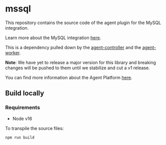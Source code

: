 # mssql

This repository contains the source code of the agent plugin for the MySQL integration.

Learn more about the MySQL integration [here](https://docs.superblocks.com/integrations/connect-integrations/mysql).

This is a dependency pulled down by the [agent-controller](https://github.com/superblocksteam/agent-controller) and the [agent-worker](https://github.com/superblocksteam/agent-worker).

**Note**: We have yet to release a major version for this library and breaking changes will be pushed to them until we stabilize and cut a v1 release.

You can find more information about the Agent Platform [here](https://github.com/superblocksteam/agent).

## Build locally

### Requirements

- Node v16

To transpile the source files:

```bash
npm run build
```
